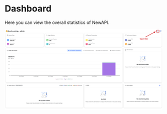 # Dashboard

Here you can view the overall statistics of NewAPI.

![Dashboard](../../assets/guide/dashboard.png) 